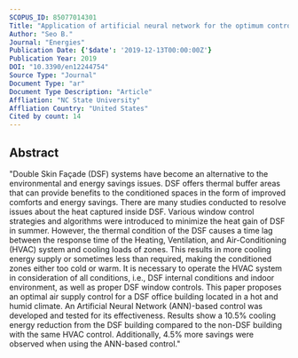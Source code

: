 ```yaml
---
SCOPUS_ID: 85077014301
Title: "Application of artificial neural network for the optimum control of hvac systems in double-skinned office buildings"
Author: "Seo B."
Journal: "Energies"
Publication Date: {'$date': '2019-12-13T00:00:00Z'}
Publication Year: 2019
DOI: "10.3390/en12244754"
Source Type: "Journal"
Document Type: "ar"
Document Type Description: "Article"
Affliation: "NC State University"
Affliation Country: "United States"
Cited by count: 14
---
```


## Abstract
"Double Skin Façade (DSF) systems have become an alternative to the environmental and energy savings issues. DSF offers thermal buffer areas that can provide benefits to the conditioned spaces in the form of improved comforts and energy savings. There are many studies conducted to resolve issues about the heat captured inside DSF. Various window control strategies and algorithms were introduced to minimize the heat gain of DSF in summer. However, the thermal condition of the DSF causes a time lag between the response time of the Heating, Ventilation, and Air-Conditioning (HVAC) system and cooling loads of zones. This results in more cooling energy supply or sometimes less than required, making the conditioned zones either too cold or warm. It is necessary to operate the HVAC system in consideration of all conditions, i.e., DSF internal conditions and indoor environment, as well as proper DSF window controls. This paper proposes an optimal air supply control for a DSF office building located in a hot and humid climate. An Artificial Neural Network (ANN)-based control was developed and tested for its effectiveness. Results show a 10.5% cooling energy reduction from the DSF building compared to the non-DSF building with the same HVAC control. Additionally, 4.5% more savings were observed when using the ANN-based control."
